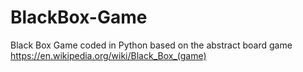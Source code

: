 # BlackBox-Game
Black Box Game coded in Python based on the abstract board game https://en.wikipedia.org/wiki/Black_Box_(game)
